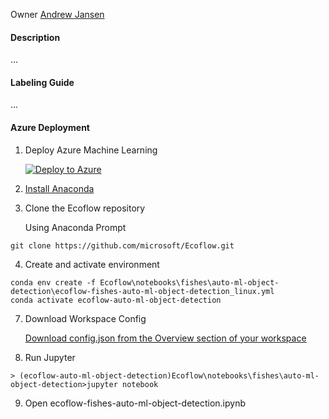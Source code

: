 Owner [Andrew Jansen](mailto:andrew.jansen@awe.gov.au)

#### Description

...

#### Labeling Guide
...

#### Azure Deployment

1. Deploy Azure Machine Learning

    [![Deploy to Azure](https://aka.ms/deploytoazurebutton)](https://portal.azure.com/#create/Microsoft.Template/uri/https%3A%2F%2Fraw.githubusercontent.com%2FAzure%2Fazure-quickstart-templates%2Fmaster%2Fquickstarts%2Fmicrosoft.machinelearningservices%2Fmachine-learning-workspace%2Fazuredeploy.json)

2. [Install Anaconda](https://www.anaconda.com/products/distribution)

3. Clone the Ecoflow repository

    Using Anaconda Prompt

```
git clone https://github.com/microsoft/Ecoflow.git
```

4. Create and activate environment

```
conda env create -f Ecoflow\notebooks\fishes\auto-ml-object-detection\ecoflow-fishes-auto-ml-object-detection_linux.yml
conda activate ecoflow-auto-ml-object-detection
```

7. Download Workspace Config

    [Download config.json from the Overview section of your workspace](https://docs.microsoft.com/en-us/azure/machine-learning/how-to-configure-environment#workspace)

8. Run Jupyter

```
> (ecoflow-auto-ml-object-detection)Ecoflow\notebooks\fishes\auto-ml-object-detection>jupyter notebook
```

9. Open ecoflow-fishes-auto-ml-object-detection.ipynb
